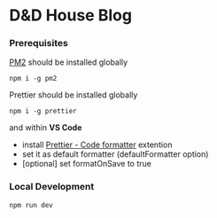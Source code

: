 # D&D House Blog

### Prerequisites

[PM2](https://pm2.keymetrics.io/) should be installed globally

```
npm i -g pm2
```

Prettier should be installed globally

```
npm i -g prettier
```

and within **VS Code**

- install [Prettier - Code formatter](https://marketplace.visualstudio.com/items?itemName=esbenp.prettier-vscode) extention
- set it as default formatter (defaultFormatter option)
- [optional] set formatOnSave to true

### Local Development

```
npm run dev
```
